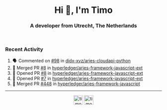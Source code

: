 <h1 align="center">Hi 👋, I'm Timo</h1>
<h3 align="center">A developer from Utrecht, The Netherlands</h3>
<br/>
<!-- https://github.com/rahuldkjain/github-profile-readme-generator --!>

<!--  <p align="left"><img src="https://github-readme-stats.vercel.app/api?username=timoglastra&show_icons=true&count_private=true&" alt="timoglastra" /></p> --!>

<!--
Github language stats
<p align="left"><img src="https://github-readme-stats.vercel.app/api/top-langs/?username=timoglastra&layout=compact" alt="timoglastra" /><p>
-->

<!-- Codestats language stats -->
<!-- <p align="left"><img src="https://codestats-readme.vercel.app/api/top-langs/?username=timoglastra&layout=compact&language_count=12" alt="timoglastra" /><p>    --!>
  
<h3>Recent Activity</h3>

<!--START_SECTION:activity-->
1. 🗣 Commented on [#98](https://github.com/didx-xyz/aries-cloudapi-python/issues/98) in [didx-xyz/aries-cloudapi-python](https://github.com/didx-xyz/aries-cloudapi-python)
2. 🎉 Merged PR [#8](https://github.com/hyperledger/aries-framework-javascript-ext/pull/8) in [hyperledger/aries-framework-javascript-ext](https://github.com/hyperledger/aries-framework-javascript-ext)
3. 💪 Opened PR [#8](https://github.com/hyperledger/aries-framework-javascript-ext/pull/8) in [hyperledger/aries-framework-javascript-ext](https://github.com/hyperledger/aries-framework-javascript-ext)
4. 💪 Opened PR [#7](https://github.com/hyperledger/aries-framework-javascript-ext/pull/7) in [hyperledger/aries-framework-javascript-ext](https://github.com/hyperledger/aries-framework-javascript-ext)
5. 🎉 Merged PR [#448](https://github.com/hyperledger/aries-framework-javascript/pull/448) in [hyperledger/aries-framework-javascript](https://github.com/hyperledger/aries-framework-javascript)
<!--END_SECTION:activity-->

---

<p align="center">
<a href="https://twitter.com/timoglastra" target="blank"><img align="center" src="https://cdn.jsdelivr.net/npm/simple-icons@3.0.1/icons/twitter.svg" alt="timoglastra" height="30" width="30" /></a>
<a href="https://linkedin.com/in/timoglastra" target="blank"><img align="center" src="https://cdn.jsdelivr.net/npm/simple-icons@3.0.1/icons/linkedin.svg" alt="timoglastra" height="30" width="30" /></a>
</p>



